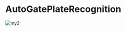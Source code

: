 # AutoGatePlateRecognition
![my2](https://user-images.githubusercontent.com/55337524/150502049-db99e4f2-2edd-45c8-a2e2-9348cbceefe2.jpg)
